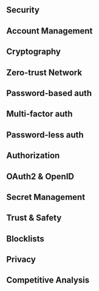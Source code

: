 ## Security


## Account Management


## Cryptography


## Zero-trust Network


## Password-based auth


## Multi-factor auth


## Password-less auth


## Authorization


## OAuth2 & OpenID


## Secret Management


## Trust & Safety


## Blocklists


## Privacy


## Competitive Analysis

